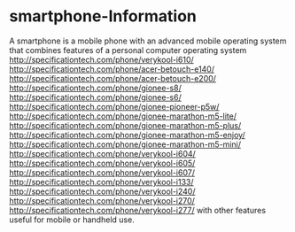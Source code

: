 # smartphone-Information
A smartphone is a mobile phone with an advanced mobile operating system that combines features of a personal computer operating system http://specificationtech.com/phone/verykool-i610/ http://specificationtech.com/phone/acer-betouch-e140/ http://specificationtech.com/phone/acer-betouch-e200/ http://specificationtech.com/phone/gionee-s8/ http://specificationtech.com/phone/gionee-s6/ http://specificationtech.com/phone/gionee-pioneer-p5w/ http://specificationtech.com/phone/gionee-marathon-m5-lite/ http://specificationtech.com/phone/gionee-marathon-m5-plus/ http://specificationtech.com/phone/gionee-marathon-m5-enjoy/ http://specificationtech.com/phone/gionee-marathon-m5-mini/ http://specificationtech.com/phone/verykool-i604/ http://specificationtech.com/phone/verykool-i605/ http://specificationtech.com/phone/verykool-i607/ http://specificationtech.com/phone/verykool-i133/ http://specificationtech.com/phone/verykool-i240/ http://specificationtech.com/phone/verykool-i270/ http://specificationtech.com/phone/verykool-i277/ with other features useful for mobile or handheld use.
